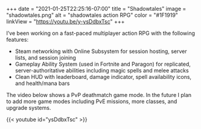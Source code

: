 +++
date = "2021-01-25T22:25:16-07:00"
title = "Shadowtales"
image = "shadowtales.png"
alt = "shadowtales action RPG"
color = "#1F1919"
linkView = "https://youtu.be/y-ysDdbxTsc"
+++

I’ve been working on a fast-paced multiplayer action RPG with the following features:

- Steam networking with Online Subsystem for session hosting, server lists, and session joining
- Gameplay Ability System (used in Fortnite and Paragon) for replicated, server-authoritative abilities including magic spells and melee attacks
- Clean HUD with leaderboard, damage indicator, spell availability icons, and health/mana bars

The video below shows a PvP deathmatch game mode. In the future I plan to add more game modes including PvE missions, more classes, and upgrade systems.

{{< youtube id="ysDdbxTsc" >}}
